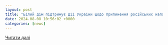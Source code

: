 ```yaml
---
layout: post
title: "Білий дім підтримує дії України щодо припинення російських нападів у рамках «здорового глузду» | Запорізькі Вісті"
date: 2024-08-08 10:56:02 +0000
categories: [news]
---
```


[Читати далі](https://zv.zp.ua/215256-2-bilij-dim-pidtrimuie-dii-ukraini-shhodo-pripinennja-rosijskih-napadiv-u-ramkah-zdorovogo-gluzdu/)
